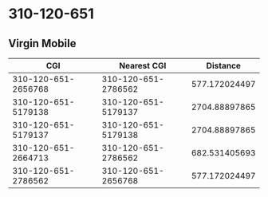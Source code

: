 # 310-120-651
## Virgin Mobile


| CGI | Nearest CGI | Distance |
|-----|-------------|----------|
| 310-120-651-2656768 | 310-120-651-2786562 | 577.172024497 |
| 310-120-651-5179138 | 310-120-651-5179137 | 2704.88897865 |
| 310-120-651-5179137 | 310-120-651-5179138 | 2704.88897865 |
| 310-120-651-2664713 | 310-120-651-2786562 | 682.531405693 |
| 310-120-651-2786562 | 310-120-651-2656768 | 577.172024497 |
